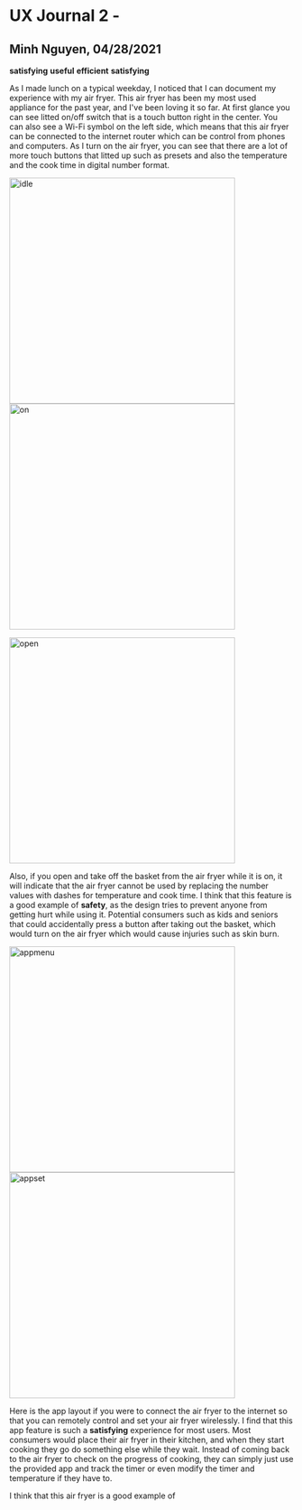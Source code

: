 # UX Journal 2 - 

## Minh Nguyen, 04/28/2021
**satisfying**
**useful**
**efficient**
**satisfying**

As I made lunch on a typical weekday, I noticed that I can document my experience with my air fryer. This air fryer has been my most used appliance for the past year, and I've been loving it so far. At first glance you can see litted on/off switch that is a touch button right in the center. You can also see a Wi-Fi symbol on the left side, which means that this air fryer can be connected to the internet router which can be control from phones and computers. As I turn on the air fryer, you can see that there are a lot of more touch buttons that litted up such as presets and also the temperature and the cook time in digital number format.

<img src="idle.jpg" alt="idle" width="400"/> <img src="on.jpg" alt="on" width="400"/>

<img src="open.jpg" alt="open" width="400"/>


Also, if you open and take off the basket from the air fryer while it is on, it will indicate that the air fryer cannot be used by replacing the number values with dashes for temperature and cook time. I think that this feature is a good example of **safety**, as the design tries to prevent anyone from getting hurt while using it. Potential consumers such as kids and seniors that could accidentally press a button after taking out the basket, which would turn on the air fryer which would cause injuries such as skin burn. 




<img src="appmenu.PNG" alt="appmenu" width="400"/> <img src="appset.PNG" alt="appset" width="400"/>

Here is the app layout if you were to connect the air fryer to the internet so that you can remotely control and set your air fryer wirelessly. I find that this app feature is such a **satisfying** experience for most users. Most consumers would place their air fryer in their kitchen, and when they start cooking they go do something else while they wait. Instead of coming back to the air fryer to check on the progress of cooking, they can simply just use the provided app and track the timer or even modify the timer and temperature if they have to. 


I think that this air fryer is a good example of 
